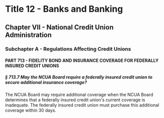 
# Title 12 - Banks and Banking
## Chapter VII - National Credit Union Administration
### Subchapter A - Regulations Affecting Credit Unions
#### PART 713 - FIDELITY BOND AND INSURANCE COVERAGE FOR FEDERALLY INSURED CREDIT UNIONS
##### § 713.7 May the NCUA Board require a federally insured credit union to secure additional insurance coverage?

The NCUA Board may require additional coverage when the NCUA Board determines that a federally insured credit union's current coverage is inadequate. The federally insured credit union must purchase this additional coverage within 30 days.
